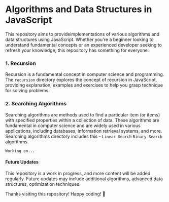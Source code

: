 # Algorithms and Data Structures in JavaScript #

This repository aims to provideimplementations of various algorithms and data structures using JavaScript. Whether you're a beginner looking to understand fundamental concepts or an experienced developer seeking to refresh your knowledge, this repository has something for everyone.

### 1. Recursion

Recursion is a fundamental concept in computer science and programming. The `recursion` directory explores the concept of recursion in JavaScript, providing explanation, examples and exercises to help you grasp technique for solving problems.

### 2. Searching Algorithms

Searching algorithms are methods used to find a particular item (or items) with specified properties within a collection of data. These algorithms are fundamental in computer science and are widely used in various applications, including databases, information retrieval systems, and more.
Searching algorithms directory includes this - `Linear Search` `Binary Search` algorithms.

`Working on...`

#### Future Updates ####

This repository is a work in progress, and more content will be added regularly. Future updates may include additional algorithms, advanced data structures, optimization techniques.

Thanks visiting this repository! Happy coding! 🚀
